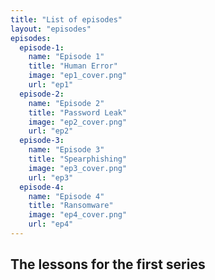 ```yaml
---
title: "List of episodes"
layout: "episodes"
episodes:
  episode-1:
    name: "Episode 1"
    title: "Human Error"
    image: "ep1_cover.png"
    url: "ep1"
  episode-2:
    name: "Episode 2"
    title: "Password Leak" 
    image: "ep2_cover.png"
    url: "ep2"
  episode-3:
    name: "Episode 3"
    title: "Spearphishing"
    image: "ep3_cover.png"
    url: "ep3"
  episode-4:
    name: "Episode 4"
    title: "Ransomware" 
    image: "ep4_cover.png"
    url: "ep4"
---
```


## The lessons for the first series
